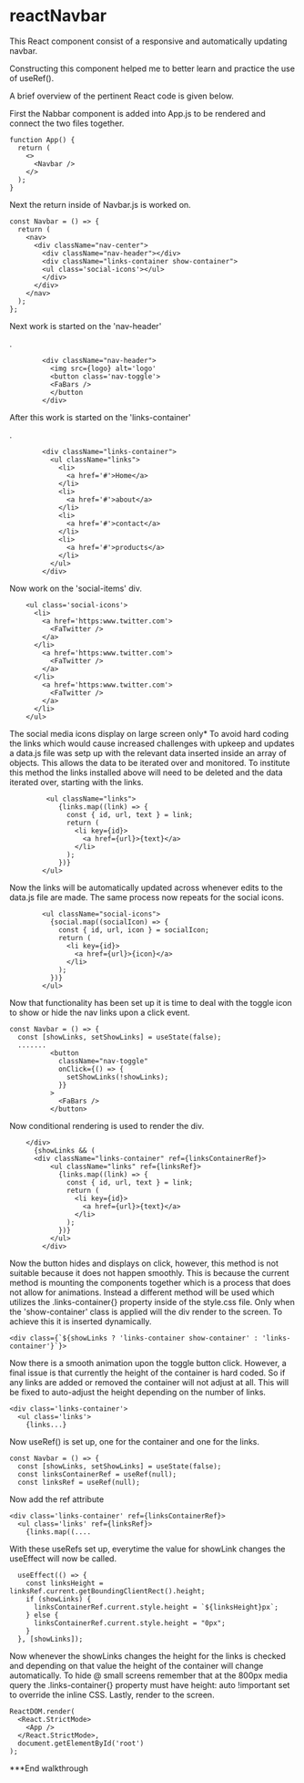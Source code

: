 # reactNavbar
This React component consist of a responsive and automatically updating navbar.

Constructing this component helped me to better learn and practice the use of useRef().

A brief overview of the pertinent React code is given below.

First the Nabbar component is added into App.js to be rendered and connect the two files together.
```React
function App() {
  return (
    <>
      <Navbar />
    </>
  );
}
```

Next the return inside of Navbar.js is worked on.
```React
const Navbar = () => {
  return (
    <nav>
      <div className="nav-center">
        <div className="nav-header"></div>
        <div className="links-container show-container">
        <ul class='social-icons'></ul>
        </div>
      </div>
    </nav>
  );
};
```


Next work is started on the 'nav-header' <div>.
```React
        <div className="nav-header">
          <img src={logo} alt='logo'
          <button class='nav-toggle'>
          <FaBars />
          </button
        </div>
```


After this work is started on the 'links-container' <div>.
```React
        <div className="links-container">
          <ul className="links">
            <li>
              <a href='#'>Home</a>
            </li>
            <li>
              <a href='#'>about</a>
            </li>
            <li>
              <a href='#'>contact</a>
            </li>
            <li>
              <a href='#'>products</a>
            </li>
          </ul>
        </div>
```

Now work on the 'social-items' div.
```React
    <ul class='social-icons'>
      <li>
        <a href='https:www.twitter.com'>
          <FaTwitter />
        </a>
      </li>
        <a href='https:www.twitter.com'>
          <FaTwitter />
        </a>
      </li>
        <a href='https:www.twitter.com'>
          <FaTwitter />
        </a>
      </li>
    </ul>
```


The social media icons display on large screen only*
To avoid hard coding the links which would cause increased challenges with upkeep and updates a data.js file was setp up with the relevant data inserted inside an array of objects. This allows the data to be iterated over and monitored. To institute this method the links installed above will need to be deleted and the data iterated over, starting with the links.
```React
         <ul className="links">
            {links.map((link) => {
              const { id, url, text } = link;
              return (
                <li key={id}>
                  <a href={url}>{text}</a>
                </li>
              );
            })}
        </ul>
```


Now the links will be automatically updated across whenever edits to the data.js file are made. The same process now repeats for the social icons.
```React
        <ul className="social-icons">
          {social.map((socialIcon) => {
            const { id, url, icon } = socialIcon;
            return (
              <li key={id}>
                <a href={url}>{icon}</a>
              </li>
            );
          })}
        </ul>
```


Now that functionality has been set up it is time to deal with the toggle icon to show or hide the nav links upon a click event.
```React
const Navbar = () => {
  const [showLinks, setShowLinks] = useState(false);
  .......
          <button
            className="nav-toggle"
            onClick={() => {
              setShowLinks(!showLinks);
            }}
          >
            <FaBars />
          </button>
```


Now conditional rendering is used to render the div.
```React
    </div>
      {showLinks && (
      <div className="links-container" ref={linksContainerRef}>
          <ul className="links" ref={linksRef}>
            {links.map((link) => {
              const { id, url, text } = link;
              return (
                <li key={id}>
                  <a href={url}>{text}</a>
                </li>
              );
            })}
          </ul>
        </div>
```


Now the button hides and displays on click, however, this method is not suitable because it does not happen smoothly. This is because the current method is mounting the components together which is a process that does not allow for animations. Instead a different method will be used which utilizes the .links-container{} property inside of the style.css file. Only when the 'show-container' class is applied will the div render to the screen. To achieve this it is inserted dynamically.
```React
<div class={`${showLinks ? 'links-container show-container' : 'links-container'}`}>
```


Now there is a smooth animation upon the toggle button click. However, a final issue is that currently the height of the container is hard coded. So if any links are added or removed the container will not adjust at all. This will be fixed to auto-adjust the height depending on the number of links.
```React
<div class='links-container'>
  <ul class='links'>
    {links...}
```


Now useRef() is set up, one for the container and one for the links.
```React
const Navbar = () => {
  const [showLinks, setShowLinks] = useState(false);
  const linksContainerRef = useRef(null);
  const linksRef = useRef(null);
```


Now add the ref attribute
```React
<div class='links-container' ref={linksContainerRef}>
  <ul class='links' ref={linksRef}>
    {links.map((....
```


With these useRefs set up, everytime the value for showLink changes the useEffect will now be called.
```React
  useEffect(() => {
    const linksHeight = linksRef.current.getBoundingClientRect().height;
    if (showLinks) {
      linksContainerRef.current.style.height = `${linksHeight}px`;
    } else {
      linksContainerRef.current.style.height = "0px";
    }
  }, [showLinks]);
```

Now whenever the showLinks changes the height for the links is checked and depending on that value the height of the container will change automatically. To hide @ small screens remember that at the 800px media query the .links-container{} property must have height: auto !important set to override the inline CSS.
Lastly, render to the screen.
```React
ReactDOM.render(
  <React.StrictMode>
    <App />
  </React.StrictMode>,
  document.getElementById('root')
);
```


***End walkthrough






